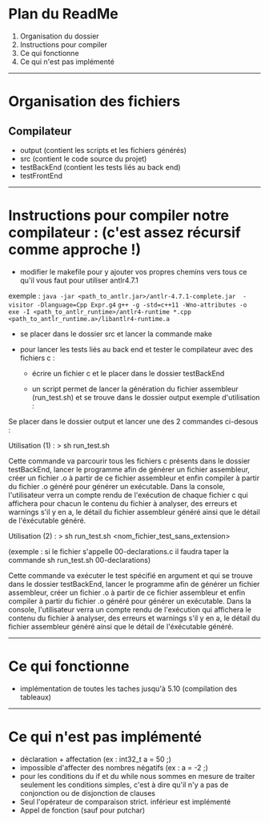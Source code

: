 # Plan du ReadMe
  
  1. Organisation du dossier
  2. Instructions pour compiler
  3. Ce qui fonctionne 
  4. Ce qui n'est pas implémenté 

___________________________________________________________________________
# Organisation des fichiers

## Compilateur

  * output (contient les scripts et les fichiers générés)
  * src (contient le code source du projet)
  * testBackEnd (contient les tests liés au back end)
  * testFrontEnd

__________________________________________________________________________

# Instructions pour compiler notre compilateur : (c'est assez récursif comme approche !)

 * modifier le makefile pour y ajouter vos propres chemins vers tous ce qu'il vous faut pour utiliser antlr4.7.1

exemple : 
`java -jar <path_to_antlr.jar>/antlr-4.7.1-complete.jar  -visitor -Dlanguage=Cpp Expr.g4`
`g++ -g -std=c++11 -Wno-attributes -o exe -I <path_to_antlr_runtime>/antlr4-runtime *.cpp  <path_to_antlr_runtime.a>/libantlr4-runtime.a`

 * se placer dans le dossier src et lancer la commande make

 * pour lancer les tests liés au back end et tester le compilateur avec des fichiers c : 
    * écrire un fichier c et le placer dans le dossier testBackEnd
    
    * un script permet de lancer la génération du fichier assembleur (run_test.sh) et se trouve dans le dossier output 
exemple d'utilisation : 

Se placer dans le dossier output et lancer une des 2 commandes ci-desous :

Utilisation (1) : > sh run_test.sh

Cette commande va parcourir tous les fichiers c présents dans le dossier testBackEnd, lancer le programme afin de générer un fichier assembleur, créer un fichier .o à partir de ce fichier assembleur et enfin compiler à partir du fichier .o généré pour générer un exécutable. 
Dans la console, l'utilisateur verra un compte rendu de l'exécution de chaque fichier c qui affichera pour chacun le contenu du fichier à analyser, des erreurs et warnings s'il y en a, le détail du fichier assembleur généré ainsi que le détail de l'éxécutable généré. 

Utilisation (2) : > sh run_test.sh <nom_fichier_test_sans_extension>

(exemple : si le fichier s'appelle 00-declarations.c il faudra taper la commande sh run_test.sh 00-declarations)

Cette commande va exécuter le test spécifié en argument et qui se trouve dans le dossier testBackEnd, lancer le programme afin de générer un fichier assembleur, créer un fichier .o à partir de ce fichier assembleur et enfin compiler à partir du fichier .o généré pour générer un exécutable. 
Dans la console, l'utilisateur verra un compte rendu de l'exécution qui affichera le contenu du fichier à analyser, des erreurs et warnings s'il y en a, le détail du fichier assembleur généré ainsi que le détail de l'éxécutable généré.

_________________________________________________________________________________

# Ce qui fonctionne

 * implémentation de toutes les taches jusqu'à 5.10 (compilation des tableaux)
 
_________________________________________________________________________________

# Ce qui n'est pas implémenté

 * déclaration + affectation (ex : int32_t a = 50 ;)
 * impossible d'affecter des nombres négatifs (ex : a = -2 ;)
 * pour les conditions du if et du while nous sommes en mesure de traiter seulement les conditions simples, c'est à dire qu'il n'y a pas de conjonction ou de disjonction de clauses
 * Seul l'opérateur de comparaison strict. inférieur est implémenté 
 * Appel de fonction (sauf pour putchar)
 

